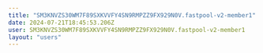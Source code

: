 ```yaml
---
title: "SM3KNVZS30WM7F89SXKVVFY4SN9RMPZZ9FX929N0V.fastpool-v2-member1"
date: 2024-07-21T18:45:53.206Z
user: SM3KNVZS30WM7F89SXKVVFY4SN9RMPZZ9FX929N0V.fastpool-v2-member1
layout: "users"
---
```

    